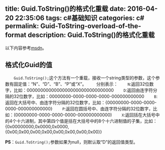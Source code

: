title: Guid.ToString()的格式化重载
date: 2016-04-20 22:35:06
tags: c#基础知识
categories: c#
permalink: Guid-ToString-overload-of-the-format
description: Guid.ToString()的格式化重载
---
以下内容参考[msdn](https://msdn.microsoft.com/zh-cn/library/97af8hh4.aspx)。

## 格式化Guid的值
　　`Guid.ToString();`这个方法有一个重载，接收一个string类型的参数，这个参数有固定值：“N”、“D”、“B”、“P”或“X”。
　　分别表示：
　　`N`:返回32位数字，比如：00000000000000000000000000000000
　　`D`:返回由连字符分隔的32位数字，比如：00000000-0000-0000-0000-000000000000
　　`B`:返回在大括号中、由连字符分隔的32位数字，比如：{00000000-0000-0000-0000-000000000000}
　　`P`:返回在圆括号中、由连字符分隔的32位数字，比如：(00000000-0000-0000-0000-000000000000)
　　`X`:返回括在大括号中的4个十六进制，其中第四个值是括在大括号中的8个十六进制值的子集，比如：{0x00000000,0x0000,0x0000,{0x00,0x00,0x00,0x00,0x00,0x00,0x00,0x00}}
<!--more-->
**PS**：`Guid.ToString();`参数如果为null，则默认取“D”的返回值类型。